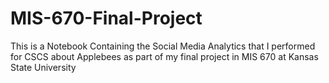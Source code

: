 # MIS-670-Final-Project
This is a Notebook Containing the Social Media Analytics that I performed for CSCS about Applebees as part of my final project in MIS 670 at Kansas State University
